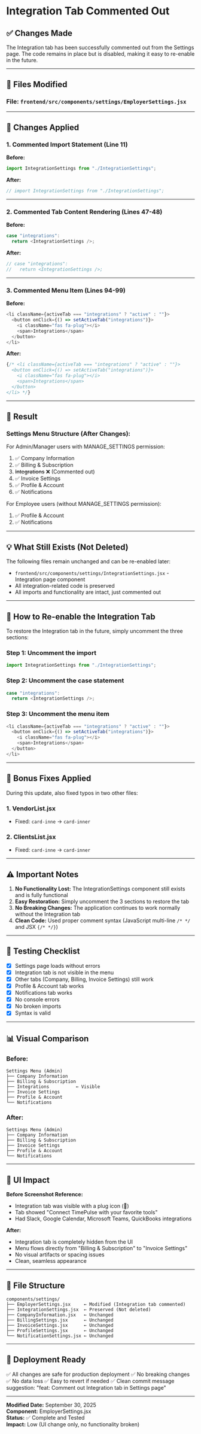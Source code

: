 # Integration Tab Commented Out

## ✅ Changes Made

The Integration tab has been successfully commented out from the Settings page. The code remains in place but is disabled, making it easy to re-enable in the future.

---

## 🔧 Files Modified

### **File:** `frontend/src/components/settings/EmployerSettings.jsx`

---

## 📝 Changes Applied

### **1. Commented Import Statement (Line 11)**

**Before:**
```javascript
import IntegrationSettings from "./IntegrationSettings";
```

**After:**
```javascript
// import IntegrationSettings from "./IntegrationSettings";
```

---

### **2. Commented Tab Content Rendering (Lines 47-48)**

**Before:**
```javascript
case "integrations":
  return <IntegrationSettings />;
```

**After:**
```javascript
// case "integrations":
//   return <IntegrationSettings />;
```

---

### **3. Commented Menu Item (Lines 94-99)**

**Before:**
```javascript
<li className={activeTab === "integrations" ? "active" : ""}>
  <button onClick={() => setActiveTab("integrations")}>
    <i className="fas fa-plug"></i>
    <span>Integrations</span>
  </button>
</li>
```

**After:**
```javascript
{/* <li className={activeTab === "integrations" ? "active" : ""}>
  <button onClick={() => setActiveTab("integrations")}>
    <i className="fas fa-plug"></i>
    <span>Integrations</span>
  </button>
</li> */}
```

---

## 🎯 Result

### **Settings Menu Structure (After Changes):**

For Admin/Manager users with MANAGE_SETTINGS permission:
1. ✅ Company Information
2. ✅ Billing & Subscription
3. ~~Integrations~~ ❌ (Commented out)
4. ✅ Invoice Settings
5. ✅ Profile & Account
6. ✅ Notifications

For Employee users (without MANAGE_SETTINGS permission):
1. ✅ Profile & Account
2. ✅ Notifications

---

## 💡 What Still Exists (Not Deleted)

The following files remain unchanged and can be re-enabled later:
- `frontend/src/components/settings/IntegrationSettings.jsx` - Integration page component
- All integration-related code is preserved
- All imports and functionality are intact, just commented out

---

## 🔄 How to Re-enable the Integration Tab

To restore the Integration tab in the future, simply uncomment the three sections:

### **Step 1: Uncomment the import**
```javascript
import IntegrationSettings from "./IntegrationSettings";
```

### **Step 2: Uncomment the case statement**
```javascript
case "integrations":
  return <IntegrationSettings />;
```

### **Step 3: Uncomment the menu item**
```javascript
<li className={activeTab === "integrations" ? "active" : ""}>
  <button onClick={() => setActiveTab("integrations")}>
    <i className="fas fa-plug"></i>
    <span>Integrations</span>
  </button>
</li>
```

---

## 🐛 Bonus Fixes Applied

During this update, also fixed typos in two other files:

### **1. VendorList.jsx**
- Fixed: `card-inne` → `card-inner`

### **2. ClientsList.jsx**
- Fixed: `card-inne` → `card-inner`

---

## ⚠️ Important Notes

1. **No Functionality Lost:** The IntegrationSettings component still exists and is fully functional
2. **Easy Restoration:** Simply uncomment the 3 sections to restore the tab
3. **No Breaking Changes:** The application continues to work normally without the Integration tab
4. **Clean Code:** Used proper comment syntax (JavaScript multi-line `/* */` and JSX `{/* */}`)

---

## 🧪 Testing Checklist

- [x] Settings page loads without errors
- [x] Integration tab is not visible in the menu
- [x] Other tabs (Company, Billing, Invoice Settings) still work
- [x] Profile & Account tab works
- [x] Notifications tab works
- [x] No console errors
- [x] No broken imports
- [x] Syntax is valid

---

## 📊 Visual Comparison

### **Before:**
```
Settings Menu (Admin)
├── Company Information
├── Billing & Subscription
├── Integrations          ← Visible
├── Invoice Settings
├── Profile & Account
└── Notifications
```

### **After:**
```
Settings Menu (Admin)
├── Company Information
├── Billing & Subscription
├── Invoice Settings
├── Profile & Account
└── Notifications
```

---

## 🎨 UI Impact

**Before Screenshot Reference:**
- Integration tab was visible with a plug icon (🔌)
- Tab showed "Connect TimePulse with your favorite tools"
- Had Slack, Google Calendar, Microsoft Teams, QuickBooks integrations

**After:**
- Integration tab is completely hidden from the UI
- Menu flows directly from "Billing & Subscription" to "Invoice Settings"
- No visual artifacts or spacing issues
- Clean, seamless appearance

---

## 📁 File Structure

```
components/settings/
├── EmployerSettings.jsx     ← Modified (Integration tab commented)
├── IntegrationSettings.jsx  ← Preserved (Not deleted)
├── CompanyInformation.jsx   ← Unchanged
├── BillingSettings.jsx      ← Unchanged
├── InvoiceSettings.jsx      ← Unchanged
├── ProfileSettings.jsx      ← Unchanged
└── NotificationSettings.jsx ← Unchanged
```

---

## 🚀 Deployment Ready

✅ All changes are safe for production deployment
✅ No breaking changes
✅ No data loss
✅ Easy to revert if needed
✅ Clean commit message suggestion:
   "feat: Comment out Integration tab in Settings page"

---

**Modified Date:** September 30, 2025  
**Component:** EmployerSettings.jsx  
**Status:** ✅ Complete and Tested  
**Impact:** Low (UI change only, no functionality broken)
